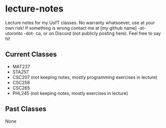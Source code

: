 # lecture-notes

Lecture notes for my UofT classes. No warranty whatsoever, use at your own risk! If something is wrong contact me at [my github name] -at- utoronto -dot- ca, or on Discord (not publicly posting here). Feel free to say hi!

## Current Classes
- MAT237
- STA257
- CSC207 (not keeping notes, mostly programming exercises in lecture)
- CSC258
- CSC265
- PHL245 (not keeping notes, mostly exercises in lecture)

## Past Classes
None
